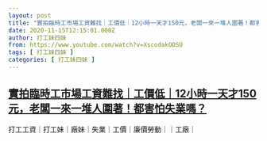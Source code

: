 ```yaml
---
layout: post
title: "實拍臨時工市場工資難找｜工價低｜12小時一天才150元，老闆一來一堆人圍著！都害怕失業嗎？"
date: 2020-11-15T12:15:01.000Z
author: 打工妹四妹
from: https://www.youtube.com/watch?v=XscodakOOSU
tags: [ 打工妹四妹 ]
categories: [ 打工妹四妹 ]
---
```

<!--1605442501000-->
[實拍臨時工市場工資難找｜工價低｜12小時一天才150元，老闆一來一堆人圍著！都害怕失業嗎？](https://www.youtube.com/watch?v=XscodakOOSU)
------

<div>
打工工資｜打工妹｜廠妹｜失業｜工價｜廉價勞動｜｜工廠｜
</div>
